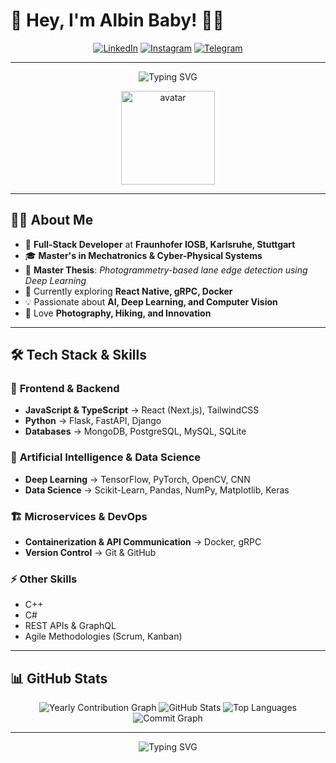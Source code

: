 # 🚀 Hey, I'm Albin Baby! 👋😊  

<div align="center">

[![LinkedIn](https://img.shields.io/badge/-LinkedIn-0A66C2?style=for-the-badge&logo=linkedin&logoColor=white)](https://www.linkedin.com/in/albin-babyy/)
[![Instagram](https://img.shields.io/badge/-Instagram-E4405F?style=for-the-badge&logo=instagram&logoColor=white)](https://www.instagram.com/_._try8yorself_._/)
[![Telegram](https://img.shields.io/badge/-Telegram-0088CC?style=for-the-badge&logo=telegram&logoColor=white)](https://t.me/sd_albin_baby)

</div>

---

<div align="center">
  <img src="https://readme-typing-svg.demolab.com?font=Fira+Code&size=30&pause=1000&center=true&vCenter=true&width=600&lines=Welcome+to+my+GitHub!;Hi+There!+👋;Thank+you+for+visiting+🙏" alt="Typing SVG" />
</div>

<p align="center">
  <img src="https://raw.githubusercontent.com/albinbabyme05/albinbabyme05/main/assets/ss.png" width="150" alt="avatar" />
</p>

---

## 🧑‍💻 **About Me**

- 💼 **Full-Stack Developer** at **Fraunhofer IOSB, Karlsruhe, Stuttgart**
- 🎓 **Master's in Mechatronics & Cyber-Physical Systems**
- 📜 **Master Thesis**: *Photogrammetry-based lane edge detection using Deep Learning*
- 🌱 Currently exploring **React Native, gRPC, Docker**
- 💡 Passionate about **AI, Deep Learning, and Computer Vision**
- 📸 Love **Photography, Hiking, and Innovation**

---

## 🛠 **Tech Stack & Skills**

### 🚀 **Frontend & Backend**
- **JavaScript & TypeScript** → React (Next.js), TailwindCSS
- **Python** → Flask, FastAPI, Django
- **Databases** → MongoDB, PostgreSQL, MySQL, SQLite

### 🤖 **Artificial Intelligence & Data Science**
- **Deep Learning** → TensorFlow, PyTorch, OpenCV, CNN
- **Data Science** → Scikit-Learn, Pandas, NumPy, Matplotlib, Keras

### 🏗️ **Microservices & DevOps**
- **Containerization & API Communication** → Docker, gRPC
- **Version Control** → Git & GitHub

### ⚡ **Other Skills**
- C++
- C#
- REST APIs & GraphQL
- Agile Methodologies (Scrum, Kanban)

---

## 📊 **GitHub Stats**

<div align="center">

<img src="https://github-profile-summary-cards.vercel.app/api/cards/profile-details?username=albinbabyme05&theme=radical" alt="Yearly Contribution Graph" />
<img src="https://github-readme-stats.vercel.app/api?username=albinbabyme05&show_icons=true&theme=radical" alt="GitHub Stats" />
<img src="https://github-readme-stats.vercel.app/api/top-langs/?username=albinbabyme05&layout=compact&theme=radical" alt="Top Languages" />
<img src="https://github-readme-activity-graph.vercel.app/graph?username=albinbabyme05&theme=radical" alt="Commit Graph" />

---


  <div align="center">
  <img src="https://readme-typing-svg.demolab.com?font=Fira+Code&size=30&pause=1000&center=true&vCenter=true&width=600&lines=Welcome+to+my+GitHub!;Thank+you+for+visiting+🙏" alt="Typing SVG" />
</div>
</p>
</div>
